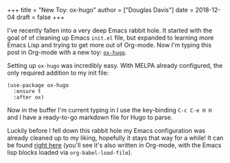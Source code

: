 +++
title = "New Toy: ox-hugo"
author = ["Douglas Davis"]
date = 2018-12-04
draft = false
+++

I've recently fallen into a very deep Emacs rabbit hole. It started
with the goal of of cleaning up Emacs `init.el` file, but expanded
to learning more Emacs Lisp and trying to get more out of
Org-mode. Now I'm typing this post in Org-mode with a new toy:
[`ox-hugo`](https://ox-hugo.scripter.co/).

Setting up `ox-hugo` was incredibly easy. With MELPA already
configured, the only required addition to my init file:

```emacs-lisp
(use-package ox-hugo
  :ensure t
  :after ox)
```

Now in the buffer I'm current typing in I use the key-binding
`C-c C-e H H` and I have a ready-to-go markdown file for Hugo to parse.

Luckily before I fell down this rabbit hole my Emacs configuration
was already cleaned up to my liking, hopefully it stays that way
for a while! It can be found [right here](https://github.com/drdavis/dotfiles/blob/master/emacs/emacs-init.org) (you'll see it's also
written in Org-mode, with the Emacs lisp blocks loaded via
`org-babel-load-file`).
